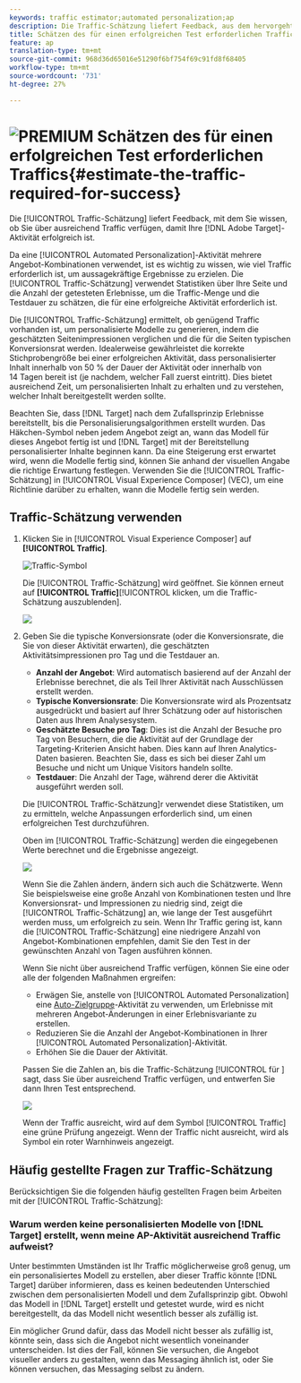 ```yaml
---
keywords: traffic estimator;automated personalization;ap
description: Die Traffic-Schätzung liefert Feedback, aus dem hervorgeht, ob Sie über ausreichend Traffic verfügen, damit Ihre Adobe Target-Aktivität erfolgreich sein kann.
title: Schätzen des für einen erfolgreichen Test erforderlichen Traffics
feature: ap
translation-type: tm+mt
source-git-commit: 968d36d65016e51290f6bf754f69c91fd8f68405
workflow-type: tm+mt
source-wordcount: '731'
ht-degree: 27%

---
```



# ![PREMIUM](/help/assets/premium.png) Schätzen des für einen erfolgreichen Test erforderlichen Traffics{#estimate-the-traffic-required-for-success}

Die [!UICONTROL Traffic-Schätzung] liefert Feedback, mit dem Sie wissen, ob Sie über ausreichend Traffic verfügen, damit Ihre [!DNL Adobe Target]-Aktivität erfolgreich ist.

Da eine [!UICONTROL Automated Personalization]-Aktivität mehrere Angebot-Kombinationen verwendet, ist es wichtig zu wissen, wie viel Traffic erforderlich ist, um aussagekräftige Ergebnisse zu erzielen. Die [!UICONTROL Traffic-Schätzung] verwendet Statistiken über Ihre Seite und die Anzahl der getesteten Erlebnisse, um die Traffic-Menge und die Testdauer zu schätzen, die für eine erfolgreiche Aktivität erforderlich ist.

Die [!UICONTROL Traffic-Schätzung] ermittelt, ob genügend Traffic vorhanden ist, um personalisierte Modelle zu generieren, indem die geschätzten Seitenimpressionen verglichen und die für die Seiten typischen Konversionsrat werden. Idealerweise gewährleistet die korrekte Stichprobengröße bei einer erfolgreichen Aktivität, dass personalisierter Inhalt innerhalb von 50 % der Dauer der Aktivität oder innerhalb von 14 Tagen bereit ist (je nachdem, welcher Fall zuerst eintritt). Dies bietet ausreichend Zeit, um personalisierten Inhalt zu erhalten und zu verstehen, welcher Inhalt bereitgestellt werden sollte.

Beachten Sie, dass [!DNL Target] nach dem Zufallsprinzip Erlebnisse bereitstellt, bis die Personalisierungsalgorithmen erstellt wurden. Das Häkchen-Symbol neben jedem Angebot zeigt an, wann das Modell für dieses Angebot fertig ist und [!DNL Target] mit der Bereitstellung personalisierter Inhalte beginnen kann. Da eine Steigerung erst erwartet wird, wenn die Modelle fertig sind, können Sie anhand der visuellen Angabe die richtige Erwartung festlegen. Verwenden Sie die [!UICONTROL Traffic-Schätzung] in [!UICONTROL Visual Experience Composer] (VEC), um eine Richtlinie darüber zu erhalten, wann die Modelle fertig sein werden.

## Traffic-Schätzung verwenden

1. Klicken Sie in [!UICONTROL Visual Experience Composer] auf **[!UICONTROL Traffic]**.

   ![Traffic-Symbol](/help/c-activities/t-automated-personalization/assets/icon-traffic.png)

   Die [!UICONTROL Traffic-Schätzung] wird geöffnet. Sie können erneut auf **[!UICONTROL Traffic]**[!UICONTROL  klicken, um die Traffic-Schätzung auszublenden].

   ![](assets/ap_est.png)

1. Geben Sie die typische Konversionsrate (oder die Konversionsrate, die Sie von dieser Aktivität erwarten), die geschätzten Aktivitätsimpressionen pro Tag und die Testdauer an.

   * **Anzahl der Angebot**: Wird automatisch basierend auf der Anzahl der Erlebnisse berechnet, die als Teil Ihrer Aktivität nach Ausschlüssen erstellt werden.
   * **Typische Konversionsrate**: Die Konversionsrate wird als Prozentsatz ausgedrückt und basiert auf Ihrer Schätzung oder auf historischen Daten aus Ihrem Analysesystem.
   * **Geschätzte Besuche pro Tag**: Dies ist die Anzahl der Besuche pro Tag von Besuchern, die die Aktivität auf der Grundlage der Targeting-Kriterien Ansicht haben. Dies kann auf Ihren Analytics-Daten basieren. Beachten Sie, dass es sich bei dieser Zahl um Besuche und nicht um Unique Visitors handeln sollte.
   * **Testdauer**: Die Anzahl der Tage, während derer die Aktivität ausgeführt werden soll.

   Die [!UICONTROL Traffic-Schätzung]r verwendet diese Statistiken, um zu ermitteln, welche Anpassungen erforderlich sind, um einen erfolgreichen Test durchzuführen.

   Oben im [!UICONTROL Traffic-Schätzung] werden die eingegebenen Werte berechnet und die Ergebnisse angezeigt.

   ![](assets/ap_est_no.png)

   Wenn Sie die Zahlen ändern, ändern sich auch die Schätzwerte. Wenn Sie beispielsweise eine große Anzahl von Kombinationen testen und Ihre Konversionsrat- und Impressionen zu niedrig sind, zeigt die [!UICONTROL Traffic-Schätzung] an, wie lange der Test ausgeführt werden muss, um erfolgreich zu sein. Wenn Ihr Traffic gering ist, kann die [!UICONTROL Traffic-Schätzung] eine niedrigere Anzahl von Angebot-Kombinationen empfehlen, damit Sie den Test in der gewünschten Anzahl von Tagen ausführen können.

   Wenn Sie nicht über ausreichend Traffic verfügen, können Sie eine oder alle der folgenden Maßnahmen ergreifen:

   * Erwägen Sie, anstelle von [!UICONTROL Automated Personalization] eine [Auto-Zielgruppe](/help/c-activities/auto-target/auto-target-to-optimize.md)-Aktivität zu verwenden, um Erlebnisse mit mehreren Angebot-Änderungen in einer Erlebnisvariante zu erstellen.
   * Reduzieren Sie die Anzahl der Angebot-Kombinationen in Ihrer [!UICONTROL Automated Personalization]-Aktivität.
   * Erhöhen Sie die Dauer der Aktivität.

   Passen Sie die Zahlen an, bis die Traffic-Schätzung [!UICONTROL für ] sagt, dass Sie über ausreichend Traffic verfügen, und entwerfen Sie dann Ihren Test entsprechend.

   ![](assets/ap_est_yes.png)

   Wenn der Traffic ausreicht, wird auf dem Symbol [!UICONTROL Traffic] eine grüne Prüfung angezeigt. Wenn der Traffic nicht ausreicht, wird als Symbol ein roter Warnhinweis angezeigt.

## Häufig gestellte Fragen zur Traffic-Schätzung

Berücksichtigen Sie die folgenden häufig gestellten Fragen beim Arbeiten mit der [!UICONTROL Traffic-Schätzung]:

### Warum werden keine personalisierten Modelle von [!DNL Target] erstellt, wenn meine AP-Aktivität ausreichend Traffic aufweist?

Unter bestimmten Umständen ist Ihr Traffic möglicherweise groß genug, um ein personalisiertes Modell zu erstellen, aber dieser Traffic könnte [!DNL Target] darüber informieren, dass es keinen bedeutenden Unterschied zwischen dem personalisierten Modell und dem Zufallsprinzip gibt. Obwohl das Modell in [!DNL Target] erstellt und getestet wurde, wird es nicht bereitgestellt, da das Modell nicht wesentlich besser als zufällig ist.

Ein möglicher Grund dafür, dass das Modell nicht besser als zufällig ist, könnte sein, dass sich die Angebot nicht wesentlich voneinander unterscheiden. Ist dies der Fall, können Sie versuchen, die Angebot visueller anders zu gestalten, wenn das Messaging ähnlich ist, oder Sie können versuchen, das Messaging selbst zu ändern.

